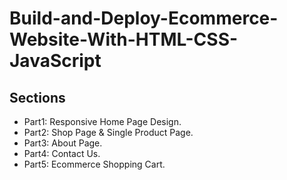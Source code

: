 # Build-and-Deploy-Ecommerce-Website-With-HTML-CSS-JavaScript

## Sections
- Part1: Responsive Home Page Design.
- Part2: Shop Page & Single Product Page.
- Part3: About Page.
- Part4: Contact Us.
- Part5: Ecommerce Shopping Cart.
